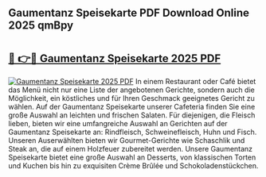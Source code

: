 ## Gaumentanz Speisekarte PDF Download Online 2025 qmBpy

# <h2><a href="http://gc99etf.nevu.top/?p=Gaumentanz+Speisekarte">🔗 👉🔴 Gaumentanz Speisekarte 2025 PDF</a></h2>

[![Gaumentanz Speisekarte 2025 PDF](https://i.imgur.com/dBaPXMq.png)](http://gc99etf.nevu.top/?p=Gaumentanz+Speisekarte)
In einem Restaurant oder Café bietet das Menü nicht nur eine Liste der angebotenen Gerichte, sondern auch die Möglichkeit, ein köstliches und für Ihren Geschmack geeignetes Gericht zu wählen. Auf der Gaumentanz Speisekarte unserer Cafeteria finden Sie eine große Auswahl an leichten und frischen Salaten. Für diejenigen, die Fleisch lieben, bieten wir eine umfangreiche Auswahl an Gerichten auf der Gaumentanz Speisekarte an: Rindfleisch, Schweinefleisch, Huhn und Fisch. Unseren Auserwählten bieten wir Gourmet-Gerichte wie Schaschlik und Steak an, die auf einem Holzfeuer zubereitet werden. Unsere Gaumentanz Speisekarte bietet eine große Auswahl an Desserts, von klassischen Torten und Kuchen bis hin zu exquisiten Crème Brûlée und Schokoladenstückchen.
